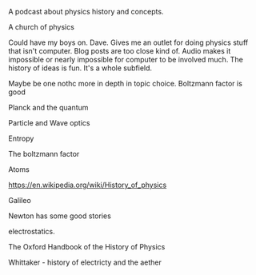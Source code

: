 A podcast about physics history and concepts.

A church of physics

Could have my boys on. Dave.
Gives me an outlet for doing physics stuff that isn't computer. Blog posts are too close kind of. Audio makes it impossible or nearly impossible for computer to be involved much.
The history of ideas is fun.
It's a whole subfield.

Maybe be one nothc more in depth in topic choice. Boltzmann factor is good

Planck and the quantum

Particle and Wave optics

Entropy

The boltzmann factor

Atoms

<https://en.wikipedia.org/wiki/History_of_physics>

Galileo

Newton has some good stories

electrostatics.

 The Oxford Handbook of the History of Physics

Whittaker - history of electricty and the aether
